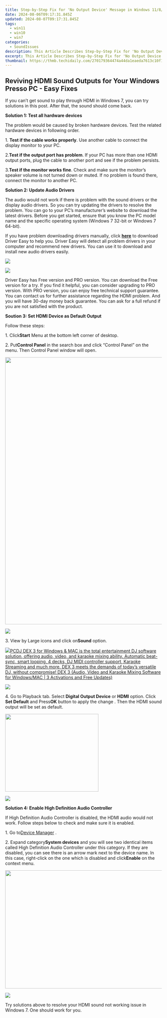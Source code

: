 ```yaml
---
title: Step-by-Step Fix for 'No Output Device' Message in Windows 11/8/7
date: 2024-08-06T09:17:31.845Z
updated: 2024-08-07T09:17:31.845Z
tags:
  - win11
  - win10
  - win7
categories:
  - SoundIssues
description: This Article Describes Step-by-Step Fix for 'No Output Device' Message in Windows 11/8/7
excerpt: This Article Describes Step-by-Step Fix for 'No Output Device' Message in Windows 11/8/7
thumbnail: https://thmb.techidaily.com/270179364474a44da1eaeda7613c10f10260fff7aad4cae0d60acb9733eadc20.jpg
---
```


## Reviving HDMI Sound Outputs for Your Windows Presso PC - Easy Fixes

If you can’t get sound to play through HDMI in Windows 7, you can try solutions in this post. After that, the sound should come back.  
  
**Solution 1: Test all hardware devices**
  
The problem would be caused by broken hardware devices. Test the related hardware devices in following order.  
  
1\. **Test if the cable works properly**. Use another cable to connect the display monitor to your PC.
  
2.**Test if the output port has problem**. If your PC has more than one HDMI output ports, plug the cable to another port and see if the problem persists.  
  
3.**Test if the monitor works fine**. Check and make sure the  monitor’s speaker volume is not turned down or muted. If no problem is found there, connect the monitor to another PC.  
  
**Solution 2: Update Audio Drivers**
  
 The audio would not work if there is problem with the sound drivers or the display audio drivers. So you can try updating the drivers to resolve the problem. You can go to your PC’s manufacturer’s website to download the latest drivers. Before you get started, ensure that you know the PC model name and the specific operating system (Windows 7 32-bit or Windows 7 64-bit).  
  
 If you have problem downloading drivers manually, click **[here](https://tools.techidaily.com/drivereasy/download/)**  to download Driver Easy to help you. Driver Easy will detect all problem drivers in your computer and recommend new drivers. You can use it to download and install new audio drivers easily.  
  
<!-- affiliate ads begin -->
<a href="https://secure.2checkout.com/order/checkout.php?PRODS=45152835&QTY=1&AFFILIATE=108875&CART=1"><img src="https://download.terabyteunlimited.com/banners/ad_800x450_d.jpg" border="0"></a>
<!-- affiliate ads end -->
![](https://images.drivereasy.com/wp-content/uploads/2017/04/img_58f0a91831558.jpg)

 Driver Easy has Free version and PRO version. You can download the Free version for a try. If you find it helpful, you can consider upgrading to PRO version. With PRO version, you can enjoy free technical support guarantee. You can contact us for further assistance regarding the HDMI problem. And you will have 30-day money back guarantee. You can ask for a full refund if you are not satisfied with the product.  
  
**Soution 3: Set HDMI Device as Default Output**
  
 Follow these steps:  
  
 1\. Click**Start** Menu at the bottom left corner of desktop.  
  
 2\. Put**Control Panel** in the search box and click “Control Panel” on the menu. Then Control Panel window will open.

<!-- affiliate ads begin -->
<a href="https://propmoneyinc.pxf.io/c/5597632/1803116/14559" target="_top" id="1803116"><img src="//a.impactradius-go.com/display-ad/14559-1803116" border="0" alt="" width="859" height="859"/></a><img height="0" width="0" src="https://imp.pxf.io/i/5597632/1803116/14559" style="position:absolute;visibility:hidden;" border="0" />
<!-- affiliate ads end -->
![](https://images.drivereasy.com/wp-content/uploads/2016/06/img_5774bfb775931.png)
  
 3\. View by Large icons and click on**Sound** option.

<!-- affiliate ads begin -->
<a href="https://shop.pcdj.com/order/checkout.php?PRODS=4698824&QTY=1&AFFILIATE=108875&CART=1"> <img src="https://secure.avangate.com/images/merchant/47f4b6321e9fd8e8f7326a6adc1a7c1e/products/dex3pro-screenshot-homepage.png" border="0">PCDJ DEX 3 for Windows & MAC is the total entertainment DJ software solution, offering audio, video, and karaoke mixing ability. Automatic beat-sync, smart looping, 4 decks, DJ MIDI controller support, Karaoke Streaming and much more. 
DEX 3 meets the demands of today’s versatile DJ, without compromise! 
DEX 3 (Audio, Video and Karaoke Mixing Software for Windows/MAC | 3 Activations and Free Updates)</a>
<!-- affiliate ads end -->
![](https://images.drivereasy.com/wp-content/uploads/2016/06/img_5774c057b2dac.png)

 4\. Go to Playback tab. Select **Digital Output Device** or **HDMI** option. Click **Set Default**  and Press**OK** button to apply the change  . Then the HDMI sound output will be set as default.  
  
<!-- affiliate ads begin -->
<a href="https://boody-eco-wear.pxf.io/c/5597632/1567905/13846" target="_top" id="1567905"><img src="//a.impactradius-go.com/display-ad/13846-1567905" border="0" alt="" width="300" height="250"/></a><img height="0" width="0" src="https://imp.pxf.io/i/5597632/1567905/13846" style="position:absolute;visibility:hidden;" border="0" />
<!-- affiliate ads end -->
![](https://images.drivereasy.com/wp-content/uploads/2016/06/img_5774c399405c3.png)
  
 **Solution 4: Enable High Definition Audio Controller**
  
 If High Definition Audio Controller is disabled, the HDMI audio would not work. Follow steps below to check and make sure it is enabled.  
  
 1\. Go to[Device Manager](https://tools.techidaily.com/drivereasy/download/) .  
  
 2\. Expand category**System devices** and you will see two identical items called High Definition Audio Controller under this category. If they are disabled, you can see there is an arrow mark next to the device name. In this case, right-click on the one which is disabled and click**Enable** on the context menu.  

<!-- affiliate ads begin -->
<a href="https://twopages.pxf.io/c/5597632/2016067/18544" target="_top" id="2016067"><img src="//a.impactradius-go.com/display-ad/18544-2016067" border="0" alt="" width="1020" height="380"/></a><img height="0" width="0" src="https://imp.pxf.io/i/5597632/2016067/18544" style="position:absolute;visibility:hidden;" border="0" />
<!-- affiliate ads end -->
![](https://images.drivereasy.com/wp-content/uploads/2016/06/img_5774c621c7e99.png)

 Try solutions above to resolve your HDMI sound not working issue in Windows 7\. One should work for you.

<ins class="adsbygoogle"
     style="display:block"
     data-ad-format="autorelaxed"
     data-ad-client="ca-pub-7571918770474297"
     data-ad-slot="1223367746"></ins>



<ins class="adsbygoogle"
     style="display:block"
     data-ad-client="ca-pub-7571918770474297"
     data-ad-slot="8358498916"
     data-ad-format="auto"
     data-full-width-responsive="true"></ins>
